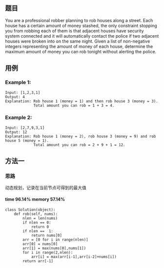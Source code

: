 ## 题目
You are a professional robber planning to rob houses along a street. Each house has a certain amount of money stashed, the only constraint stopping you from robbing each of them is that adjacent houses have security system connected and it will automatically contact the police if two adjacent houses were broken into on the same night.
Given a list of non-negative integers representing the amount of money of each house, determine the maximum amount of money you can rob tonight without alerting the police.
## 用例
### Example 1:
```
Input: [1,2,3,1]
Output: 4
Explanation: Rob house 1 (money = 1) and then rob house 3 (money = 3).
             Total amount you can rob = 1 + 3 = 4.
```
### Example 2:
```
Input: [2,7,9,3,1]
Output: 12
Explanation: Rob house 1 (money = 2), rob house 3 (money = 9) and rob house 5 (money = 1).
             Total amount you can rob = 2 + 9 + 1 = 12.
```
## 方法一
### 思路
动态规划，记录在当前节点可得到的最大值
#### time 96.14% memory 57.14%
```
class Solution(object):
    def rob(self, nums):
        nlen = len(nums)
        if nlen == 0:
            return 0
        if nlen ==  1:
            return nums[0]
        arr = [0 for i in range(nlen)]
        arr[0] = nums[0]
        arr[1] = max(nums[0],nums[1])
        for i in range(2,nlen):
            arr[i] = max(arr[i-1],arr[i-2]+nums[i])
        return arr[-1]
```
